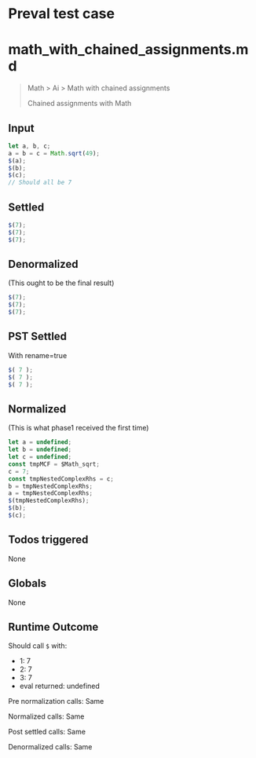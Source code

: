 # Preval test case

# math_with_chained_assignments.md

> Math > Ai > Math with chained assignments
>
> Chained assignments with Math

## Input

`````js filename=intro
let a, b, c;
a = b = c = Math.sqrt(49);
$(a);
$(b);
$(c);
// Should all be 7
`````


## Settled


`````js filename=intro
$(7);
$(7);
$(7);
`````


## Denormalized
(This ought to be the final result)

`````js filename=intro
$(7);
$(7);
$(7);
`````


## PST Settled
With rename=true

`````js filename=intro
$( 7 );
$( 7 );
$( 7 );
`````


## Normalized
(This is what phase1 received the first time)

`````js filename=intro
let a = undefined;
let b = undefined;
let c = undefined;
const tmpMCF = $Math_sqrt;
c = 7;
const tmpNestedComplexRhs = c;
b = tmpNestedComplexRhs;
a = tmpNestedComplexRhs;
$(tmpNestedComplexRhs);
$(b);
$(c);
`````


## Todos triggered


None


## Globals


None


## Runtime Outcome


Should call `$` with:
 - 1: 7
 - 2: 7
 - 3: 7
 - eval returned: undefined

Pre normalization calls: Same

Normalized calls: Same

Post settled calls: Same

Denormalized calls: Same
